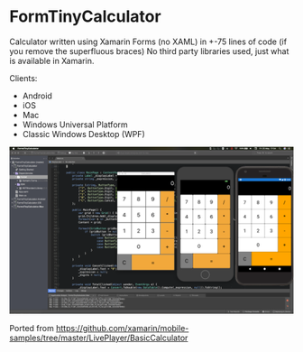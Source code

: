 # FormTinyCalculator
Calculator written using Xamarin Forms (no XAML) in +-75 lines of code (if you remove the superfluous braces)
No third party libraries used, just what is available in Xamarin.

Clients:

- Android
- iOS
- Mac
- Windows Universal Platform
- Classic Windows Desktop (WPF)

![Calculator screenshot](screenshot.png)


Ported from https://github.com/xamarin/mobile-samples/tree/master/LivePlayer/BasicCalculator


